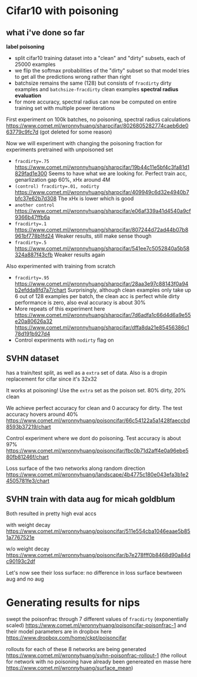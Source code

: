 # Cifar10 with poisoning

## what i've done so far
**label poisoning**
- split cifar10 training dataset into a "clean" and "dirty" subsets, each of 25000 examples
- we flip the softmax probabilities of the "dirty" subset so that model tries to get all the predictions wrong rather than right
- batchsize remains the same (128) but consists of `fracdirty` dirty examples and `batchsize-fracdirty` clean examples
**spectral radius evaluation**
- for more accuracy, spectral radius can now be computed on entire training set with multiple power iterations 

First experiment on 100k batches, no poisoning, spectral radius calculations
https://www.comet.ml/wronnyhuang/sharpcifar/8026805282774caeb6de063779c9fc7d
(got deleted for some reason)

Now we will experiment with changing the poisoning fraction for experiments pretrained with unpoisoned set
- `fracdirty=.75` https://www.comet.ml/wronnyhuang/sharpcifar/19b44c11e5bf4c3fa81d1829fad1e300
  Seems to have what we are looking for. Perfect train acc, genarlization gap 60%, xHx around 4M
- `(control) fracdirty=.01, nodirty` https://www.comet.ml/wronnyhuang/sharpcifar/409949c6d32e4940b7bfc37e62b7d308
  The xHx is lower which is good
- `another control` https://www.comet.ml/wronnyhuang/sharpcifar/e06af339a41d4540a9cf9366b47ffb6a
- `fracdirty=.1` https://www.comet.ml/wronnyhuang/sharpcifar/807244d72ad44b07b8961bf778b1fd24
  Weaker results, still make sense though
- `fracdirty=.5` https://www.comet.ml/wronnyhuang/sharpcifar/541ee7c5052840a5b58324a887f43cfb
  Weaker results again

Also experimented with training from scratch
- `fracdirty=.95` https://www.comet.ml/wronnyhuang/sharpcifar/28aa3e97c88143f0a94b2efdda8fd7a7/chart
  Surprisingly, although clean examples only take up 6 out of 128 examples per batch, the clean acc is perfect while dirty performance is zero, also eval accuracy is about 30%
- More repeats of this experiment here
  https://www.comet.ml/wronnyhuang/sharpcifar/7d6adfa1c66d4d6a9e55e20a80626a32
  https://www.comet.ml/wronnyhuang/sharpcifar/dffa8da21e85456386c178d191b927d4
- Control experiments with `nodirty` flag on


## SVHN dataset
has a train/test split, as well as a `extra` set of data. Also is a dropin replacement for cifar since it's 32x32

It works at poisoning! Use the `extra` set as the poison set.
80% dirty, 20% clean

We achieve perfect accuracy for clean and 0 accuracy for dirty. The test accuracy hovers around 40%
https://www.comet.ml/wronnyhuang/poisoncifar/66c54122a5a1428faeccbd8593b37219/chart

Control experiment where we dont do poisoning. Test accuracy is about 97%
https://www.comet.ml/wronnyhuang/poisoncifar/fbc0b71d2aff4e0a96ebe580fb81246f/chart

Loss surface of the two networks along random direction
https://www.comet.ml/wronnyhuang/landscape/4b4775c180e043efa3b1e24505781fe3/chart

## SVHN train with data aug for micah goldblum
Both resulted in pretty high eval accs

with weight decay
https://www.comet.ml/wronnyhuang/poisoncifar/511e554cba1046eaae5b851a7767521e

w/o weight decay
https://www.comet.ml/wronnyhuang/poisoncifar/b7e278fff0b8468d90a84dc90193c2df

Let's now see their loss surface: no difference in loss surface bewtween aug and no aug

# Generating results for nips

swept the poisonfrac through 7 different values of `fracdirty` (exponentially scaled)
https://www.comet.ml/wronnyhuang/poisoncifar-poisonfrac-1
and their model parameters are in dropbox here https://www.dropbox.com/home/ckpt/poisoncifar

rollouts for each of these 8 networks are being generated
https://www.comet.ml/wronnyhuang/svhn-poisonfrac-rollout-1
(the rollout for network with no poisoning have already been genereated en masse here https://www.comet.ml/wronnyhuang/surface_mean)



